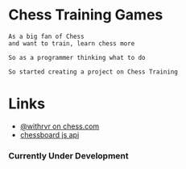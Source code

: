# Chess Training Games

```
As a big fan of Chess
and want to train, learn chess more

So as a programmer thinking what to do

So started creating a project on Chess Training
```

# Links

-   [@withrvr on chess.com](https://www.chess.com/member/withrvr)
-   [chessboard js api](https://chessboardjs.com/)

### Currently Under Development
